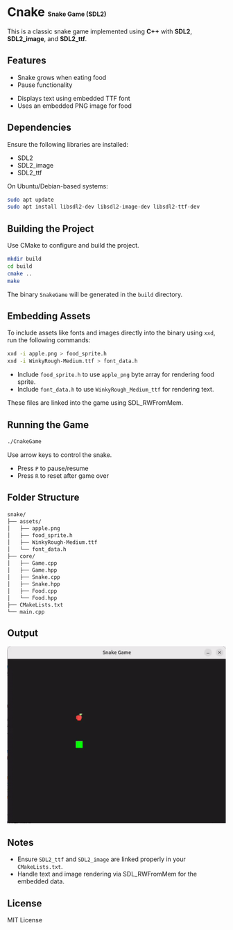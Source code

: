 # Cnake <span style='font-size: 0.5em'>Snake Game (SDL2)</span>

This is a classic snake game implemented using **C++** with **SDL2**, **SDL2_image**, and **SDL2_ttf**.

## Features
- Snake grows when eating food
- Pause functionality
<!-- - Basic scoring -->
- Displays text using embedded TTF font
- Uses an embedded PNG image for food

## Dependencies
Ensure the following libraries are installed:
- SDL2
- SDL2_image
- SDL2_ttf

On Ubuntu/Debian-based systems:
```bash
sudo apt update
sudo apt install libsdl2-dev libsdl2-image-dev libsdl2-ttf-dev
```

## Building the Project
Use CMake to configure and build the project.

```bash
mkdir build
cd build
cmake ..
make
```

The binary `SnakeGame` will be generated in the `build` directory.

## Embedding Assets
To include assets like fonts and images directly into the binary using `xxd`, run the following commands:

```bash
xxd -i apple.png > food_sprite.h
xxd -i WinkyRough-Medium.ttf > font_data.h
```

- Include `food_sprite.h` to use `apple_png` byte array for rendering food sprite.
- Include `font_data.h` to use `WinkyRough_Medium_ttf` for rendering text.

These files are linked into the game using SDL_RWFromMem.

## Running the Game
```bash
./CnakeGame
```

Use arrow keys to control the snake.
- Press `P` to pause/resume
- Press `R` to reset after game over

## Folder Structure
```
snake/
├── assets/
│   ├── apple.png
│   ├── food_sprite.h
│   ├── WinkyRough-Medium.ttf
│   └── font_data.h
├── core/
│   ├── Game.cpp
│   ├── Game.hpp
│   ├── Snake.cpp
│   ├── Snake.hpp
│   ├── Food.cpp
│   └── Food.hpp
├── CMakeLists.txt
└── main.cpp
```

## Output

![Game GIF](./misc/game.gif)

## Notes
- Ensure `SDL2_ttf` and `SDL2_image` are linked properly in your `CMakeLists.txt`.
- Handle text and image rendering via SDL_RWFromMem for the embedded data.

## License
MIT License

